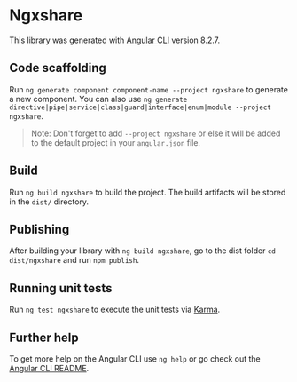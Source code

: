 # Ngxshare

This library was generated with [Angular CLI](https://github.com/angular/angular-cli) version 8.2.7.

## Code scaffolding

Run `ng generate component component-name --project ngxshare` to generate a new component. You can also use `ng generate directive|pipe|service|class|guard|interface|enum|module --project ngxshare`.
> Note: Don't forget to add `--project ngxshare` or else it will be added to the default project in your `angular.json` file. 

## Build

Run `ng build ngxshare` to build the project. The build artifacts will be stored in the `dist/` directory.

## Publishing

After building your library with `ng build ngxshare`, go to the dist folder `cd dist/ngxshare` and run `npm publish`.

## Running unit tests

Run `ng test ngxshare` to execute the unit tests via [Karma](https://karma-runner.github.io).

## Further help

To get more help on the Angular CLI use `ng help` or go check out the [Angular CLI README](https://github.com/angular/angular-cli/blob/master/README.md).
